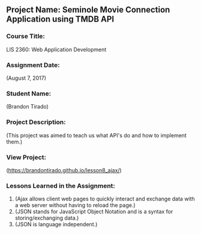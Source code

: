 ## Project Name:  Seminole Movie Connection Application using TMDB API

### Course Title:
LIS 2360:  Web Application Development

### Assignment Date:  
(August 7, 2017)

### Student Name:  
(Brandon Tirado)

### Project Description:
(This project was aimed to teach us what API's do and how to implement them.)

### View Project:
(https://brandontirado.github.io/lesson8_ajax/)

### Lessons Learned in the Assignment:
1. (Ajax allows client web pages to quickly interact and exchange data with a web server without having to reload the page.)
2. (JSON stands for JavaScript Object Notation and is a syntax for storing/exchanging data.)
3. (JSON is language independent.)
